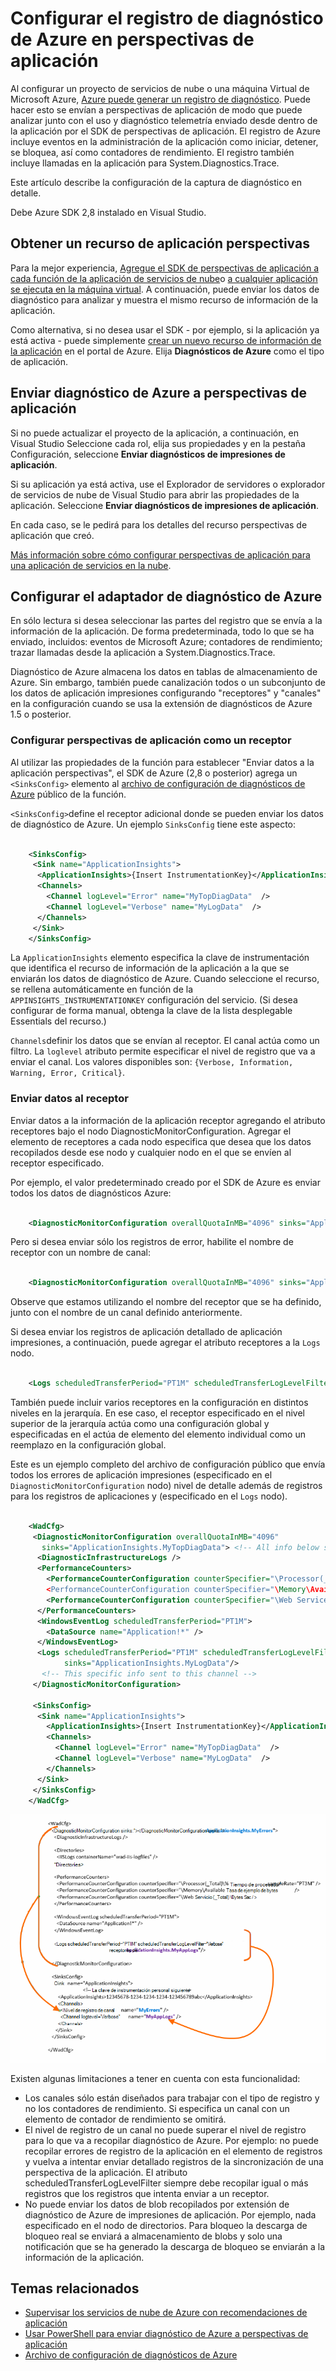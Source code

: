 <properties
    pageTitle="Enviar registros de diagnóstico de Azure a perspectivas de aplicación"
    description="Configurar los detalles de los registros de diagnóstico de Azure servicios en la nube que se envían al portal de información de la aplicación."
    services="application-insights"
    documentationCenter=".net"
    authors="sbtron"
    manager="douge"/>

<tags
    ms.service="application-insights"
    ms.workload="tbd"
    ms.tgt_pltfrm="ibiza"
    ms.devlang="na"
    ms.topic="article"
    ms.date="11/17/2015"
    ms.author="awills"/>

# <a name="configure-azure-diagnostic-logging-to-application-insights"></a>Configurar el registro de diagnóstico de Azure en perspectivas de aplicación

Al configurar un proyecto de servicios de nube o una máquina Virtual de Microsoft Azure, [Azure puede generar un registro de diagnóstico](../vs-azure-tools-diagnostics-for-cloud-services-and-virtual-machines.md). Puede hacer esto se envían a perspectivas de aplicación de modo que puede analizar junto con el uso y diagnóstico telemetría enviado desde dentro de la aplicación por el SDK de perspectivas de aplicación. El registro de Azure incluye eventos en la administración de la aplicación como iniciar, detener, se bloquea, así como contadores de rendimiento. El registro también incluye llamadas en la aplicación para System.Diagnostics.Trace.

Este artículo describe la configuración de la captura de diagnóstico en detalle.

Debe Azure SDK 2,8 instalado en Visual Studio.

## <a name="get-an-application-insights-resource"></a>Obtener un recurso de aplicación perspectivas

Para la mejor experiencia, [Agregue el SDK de perspectivas de aplicación a cada función de la aplicación de servicios de nube](app-insights-cloudservices.md)o [a cualquier aplicación se ejecuta en la máquina virtual](app-insights-overview.md). A continuación, puede enviar los datos de diagnóstico para analizar y muestra el mismo recurso de información de la aplicación.

Como alternativa, si no desea usar el SDK - por ejemplo, si la aplicación ya está activa - puede simplemente [crear un nuevo recurso de información de la aplicación](app-insights-create-new-resource.md) en el portal de Azure. Elija **Diagnósticos de Azure** como el tipo de aplicación.


## <a name="send-azure-diagnostics-to-application-insights"></a>Enviar diagnóstico de Azure a perspectivas de aplicación

Si no puede actualizar el proyecto de la aplicación, a continuación, en Visual Studio Seleccione cada rol, elija sus propiedades y en la pestaña Configuración, seleccione **Enviar diagnósticos de impresiones de aplicación**.

Si su aplicación ya está activa, use el Explorador de servidores o explorador de servicios de nube de Visual Studio para abrir las propiedades de la aplicación. Seleccione **Enviar diagnósticos de impresiones de aplicación**.

En cada caso, se le pedirá para los detalles del recurso perspectivas de aplicación que creó.

[Más información sobre cómo configurar perspectivas de aplicación para una aplicación de servicios en la nube](app-insights-cloudservices.md).

## <a name="configuring-the-azure-diagnostics-adapter"></a>Configurar el adaptador de diagnóstico de Azure

En sólo lectura si desea seleccionar las partes del registro que se envía a la información de la aplicación. De forma predeterminada, todo lo que se ha enviado, incluidos: eventos de Microsoft Azure; contadores de rendimiento; trazar llamadas desde la aplicación a System.Diagnostics.Trace.

Diagnóstico de Azure almacena los datos en tablas de almacenamiento de Azure. Sin embargo, también puede canalización todos o un subconjunto de los datos de aplicación impresiones configurando "receptores" y "canales" en la configuración cuando se usa la extensión de diagnósticos de Azure 1.5 o posterior.

### <a name="configure-application-insights-as-a-sink"></a>Configurar perspectivas de aplicación como un receptor

Al utilizar las propiedades de la función para establecer "Enviar datos a la aplicación perspectivas", el SDK de Azure (2,8 o posterior) agrega un `<SinksConfig>` elemento al [archivo de configuración de diagnósticos de Azure](https://msdn.microsoft.com/library/azure/dn782207.aspx) público de la función.

`<SinksConfig>`define el receptor adicional donde se pueden enviar los datos de diagnóstico de Azure.  Un ejemplo `SinksConfig` tiene este aspecto:

```xml

    <SinksConfig>
     <Sink name="ApplicationInsights">
      <ApplicationInsights>{Insert InstrumentationKey}</ApplicationInsights>
      <Channels>
        <Channel logLevel="Error" name="MyTopDiagData"  />
        <Channel logLevel="Verbose" name="MyLogData"  />
      </Channels>
     </Sink>
    </SinksConfig>

```

La `ApplicationInsights` elemento especifica la clave de instrumentación que identifica el recurso de información de la aplicación a la que se enviarán los datos de diagnóstico de Azure. Cuando seleccione el recurso, se rellena automáticamente en función de la `APPINSIGHTS_INSTRUMENTATIONKEY` configuración del servicio. (Si desea configurar de forma manual, obtenga la clave de la lista desplegable Essentials del recurso.)

`Channels`definir los datos que se envían al receptor. El canal actúa como un filtro. La `loglevel` atributo permite especificar el nivel de registro que va a enviar el canal. Los valores disponibles son: `{Verbose, Information, Warning, Error, Critical}`.

### <a name="send-data-to-the-sink"></a>Enviar datos al receptor

Enviar datos a la información de la aplicación receptor agregando el atributo receptores bajo el nodo DiagnosticMonitorConfiguration. Agregar el elemento de receptores a cada nodo especifica que desea que los datos recopilados desde ese nodo y cualquier nodo en el que se envíen al receptor especificado.

Por ejemplo, el valor predeterminado creado por el SDK de Azure es enviar todos los datos de diagnósticos Azure:

```xml

    <DiagnosticMonitorConfiguration overallQuotaInMB="4096" sinks="ApplicationInsights">
```

Pero si desea enviar sólo los registros de error, habilite el nombre de receptor con un nombre de canal:

```xml

    <DiagnosticMonitorConfiguration overallQuotaInMB="4096" sinks="ApplicationInsights.MyTopDiagdata">
```

Observe que estamos utilizando el nombre del receptor que se ha definido, junto con el nombre de un canal definido anteriormente.

Si desea enviar los registros de aplicación detallado de aplicación impresiones, a continuación, puede agregar el atributo receptores a la `Logs` nodo.

```xml

    <Logs scheduledTransferPeriod="PT1M" scheduledTransferLogLevelFilter="Verbose" sinks="ApplicationInsights.MyLogData"/>
```

También puede incluir varios receptores en la configuración en distintos niveles en la jerarquía. En ese caso, el receptor especificado en el nivel superior de la jerarquía actúa como una configuración global y especificadas en el actúa de elemento del elemento individual como un reemplazo en la configuración global.

Este es un ejemplo completo del archivo de configuración público que envía todos los errores de aplicación impresiones (especificado en el `DiagnosticMonitorConfiguration` nodo) nivel de detalle además de registros para los registros de aplicaciones y (especificado en el `Logs` nodo).

```xml

    <WadCfg>
     <DiagnosticMonitorConfiguration overallQuotaInMB="4096"
       sinks="ApplicationInsights.MyTopDiagData"> <!-- All info below sent to this channel -->
      <DiagnosticInfrastructureLogs />
      <PerformanceCounters>
        <PerformanceCounterConfiguration counterSpecifier="\Processor(_Total)\% Processor Time" sampleRate="PT3M" sinks="ApplicationInsights.MyLogData/>
        <PerformanceCounterConfiguration counterSpecifier="\Memory\Available MBytes" sampleRate="PT3M" />
        <PerformanceCounterConfiguration counterSpecifier="\Web Service(_Total)\Bytes Total/Sec" sampleRate="PT3M" />
      </PerformanceCounters>
      <WindowsEventLog scheduledTransferPeriod="PT1M">
        <DataSource name="Application!*" />
      </WindowsEventLog>
      <Logs scheduledTransferPeriod="PT1M" scheduledTransferLogLevelFilter="Verbose"
            sinks="ApplicationInsights.MyLogData"/>
       <!-- This specific info sent to this channel -->
     </DiagnosticMonitorConfiguration>

     <SinksConfig>
      <Sink name="ApplicationInsights">
        <ApplicationInsights>{Insert InstrumentationKey}</ApplicationInsights>
        <Channels>
          <Channel logLevel="Error" name="MyTopDiagData"  />
          <Channel logLevel="Verbose" name="MyLogData"  />
        </Channels>
      </Sink>
     </SinksConfig>
    </WadCfg>
```

![](./media/app-insights-azure-diagnostics/diagnostics-publicconfig.png)

Existen algunas limitaciones a tener en cuenta con esta funcionalidad:

* Los canales sólo están diseñados para trabajar con el tipo de registro y no los contadores de rendimiento. Si especifica un canal con un elemento de contador de rendimiento se omitirá.
* El nivel de registro de un canal no puede superar el nivel de registro para lo que va a recopilar diagnóstico de Azure. Por ejemplo: no puede recopilar errores de registro de la aplicación en el elemento de registros y vuelva a intentar enviar detallado registros de la sincronización de una perspectiva de la aplicación. El atributo scheduledTransferLogLevelFilter siempre debe recopilar igual o más registros que los registros que intenta enviar a un receptor.
* No puede enviar los datos de blob recopilados por extensión de diagnóstico de Azure de impresiones de aplicación. Por ejemplo, nada especificado en el nodo de directorios. Para bloqueo la descarga de bloqueo real se enviará a almacenamiento de blobs y solo una notificación que se ha generado la descarga de bloqueo se enviarán a la información de la aplicación.

## <a name="related-topics"></a>Temas relacionados

* [Supervisar los servicios de nube de Azure con recomendaciones de aplicación](app-insights-cloudservices.md)
* [Usar PowerShell para enviar diagnóstico de Azure a perspectivas de aplicación](app-insights-powershell-azure-diagnostics.md)
* [Archivo de configuración de diagnósticos de Azure](https://msdn.microsoft.com/library/azure/dn782207.aspx)
